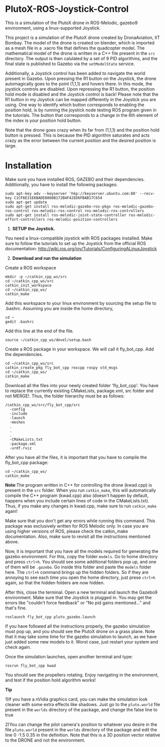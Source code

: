 # PlutoX-ROS-Joystick-Control
This is a simulation of the PlutoX drone in ROS-Melodic, gazebo9 environment, using a linux-supported Joystick.

This project is a simulation of the PlutoX drone created by DronaAviation, IIT Bombay. The model of the drone is created on blender, which is imported as a mesh file in a .xacro file that defines the quadcopter model. The mathematical model of the drone is written in a C++ file present in the ```src``` directory. The output is then calulated by a set of 9 PID algorithms, and the final state is published to Gazebo via the ```setModelState``` service. 

Additionally, a Joystick control has been added to navigate the world present in Gazebo. Upon pressing the R1 button on the Joystick, the drone automagically goes to the point (1,1,1) and hovers there. In this mode, the joystick controls are disabled. Upon repressing the R1 button, the position hold mode is disabled and the Joystick control is back! Please note that the R1 button in my Joystick can be mapped differently in the Joystick you are using. One way to identify which button corresponds to enabling the position hold, is by running the joystick node testing ROS program given in the tutorials. The button that corresponds to a change in the 6th element of the index is your position hold button.  

Note that the drone goes crazy when its far from (1,1,1) and the position hold button is pressed. This is because the PID algorithm saturates and acts crazy as the error between the current position and the desired position is large. 

# Installation
Make sure you have installed ROS, GAZEBO and their dependencies.
Additionally, you have to install the following packages:
```
sudo apt-key adv --keyserver 'hkp://keyserver.ubuntu.com:80' --recv-key C1CF6E31E6BADE8868B172B4F42ED6FBAB17C654 
sudo apt-get update
sudo apt-get install ros-melodic-gazebo-ros-pkgs ros-melodic-gazebo-ros-control ros-melodic-ros-control ros-melodic-ros-controllers
sudo apt-get install ros-melodic-joint-state-controller ros-melodic-effort-controllers ros-melodic-position-controllers
```

1) **SETUP the Joystick.**

You need a linux-compatible joystick with ROS packages installed. Make sure to follow the tutorials to set up the Joystick from the official ROS documentation:
http://wiki.ros.org/joy/Tutorials/ConfiguringALinuxJoystick

2) **Download and run the simulation**

Create a ROS workspace
```
mkdir -p ~/catkin_cpp_ws/src
cd ~/catkin_cpp_ws/src
catkin_init_workspace
cd ~/catkin_cpp_ws/
catkin_make
```
Add this workspace to your linux environment by sourcing the setup file to .bashrc. Assuming you are inside the home directory, 
```
cd ~
gedit .bashrc
```
Add this line at the end of the file.
```
source ~/catkin_cpp_ws/devel/setup.bash
```
Create a ROS package in your workspace. We will call it fly_bot_cpp. Add the dependencies.
```
cd ~/catkin_cpp_ws/src
catkin_create_pkg fly_bot_cpp roscpp rospy std_msgs
cd ~/catkin_cpp_ws/
catkin_make
```
Download all the files into your newly created folder 'fly_bot_cpp'. You have to replace the currently existing CMakeLists, package.xml, src folder and not MERGE!. Thus, the folder hierarchy must be as follows:
```
/catkin_cpp_ws/src/fly_bot_cpp/src
  -config
  -include
  -launch
  -meshes
  .
  .
  .
  -CMakeLists.txt
  -package.xml
  -urdf.rviz
```
After you have all the files, it is important that you have to compile the fly_bot_cpp package:
```
cd ~/catkin_cpp_ws/
catkin_make
```
**Note**:The program written in C++ for controlling the drone (kwad.cpp) is present in the ```src``` folder. When you run ```catkin_make```, this will automatically compile the C++ program (kwad.cpp) also (doesn't happen by default, happens when you include certain lines of code in the CMakeLists.txt). Thus, if you make any changes in kwad.cpp, make sure to run ```catkin_make``` again!

Make sure that you don't get any errors while running this command. This package was exclusively written for ROS Melodic only. In case you are using higher versions of ROS, please check the catkin_make documentation. Also, make sure to revisit all the instructions mentioned above.

Now, it is important that you have all the models required for generating the gazebo environment. For this, copy the folder ```models```. Go to home directory and press ```ctrl+h```. You should see some additional folders pop up, and one of them will be ```.gazebo```. Go inside this folder and paste the ```models``` folder here. The ```ctrl+h``` command brings up the hidden folders. So if they are annoying to see each time you open the home directory, just prese ```ctrl+h``` again, so that the hidden folders are now hidden.

After this, close the terminal. Open a new terminal and launch the Gazebo9 environment. Make sure that the Joystick is plugged in. You may get the errors like "couldn't force feedback" or "No pid gains mentioned..." and that's fine.
```
roslaunch fly_bot_cpp pluto_gazebo.launch
```
If you have followed all the instructions properly, the gazebo simulation must pop up, and you should see the PlutoX drone on a grass plane. Note that it may take some time for the gazebo simulation to launch, as we have just added some new models to it. Worst case, just restart your system and check again.

Once the simulation launches, open another terminal and type:
```
rosrun fly_bot_cpp kwad
```
You should see the propellers rotating. Enjoy navigating in the environment, and test if the position hold algorithm works!

**Tip** 

1)If you have a nVidia graphics card, you can make the simulation look cleaner with some extra effects like shadows. Just go to the ```pluto.world``` file present in the ```worlds``` directory of the package, and change the <shadows>false</shadows> line to <shadows>true</shadows>

2)You can change the pilot camera's position to whatever you desire in the file ```pluto.world``` present in the ```worlds``` directory of the package and edit the line <xyz>0 -1.5 0.35</xyz> in the <gui> definition. Note that this is a 3D position vector relative to the DRONE and not the environment.
